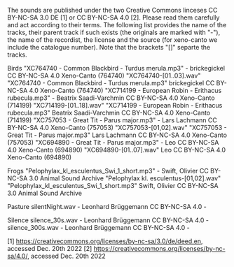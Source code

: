The sounds are published under the two Creative Commons linceses CC BY-NC-SA 3.0 DE [1] or CC BY-NC-SA 4.0 [2]. Please read them carefully and act according to their terms.
The following list provides the name of the tracks, their parent track if such exists (the originals are marked with "-"), the name of the recordist, the license and the source (for xeno-canto we include the catalogue number). 
Note that the brackets "[]" separte the tracks. 

Birds
"XC764740 - Common Blackbird - Turdus merula.mp3"	-	brickegickel	CC BY-NC-SA 4.0	Xeno-Canto (764740)
"XC764740-[01..03].wav"	"XC764740 - Common Blackbird - Turdus merula.mp3"	brickegickel	CC BY-NC-SA 4.0	Xeno-Canto (764740)
"XC714199 - European Robin - Erithacus rubecula.mp3"	-	Beatrix Saadi-Varchmin	CC BY-NC-SA 4.0	Xeno-Canto (714199)
"XC714199-[01..18].wav"	"XC714199 - European Robin - Erithacus rubecula.mp3"	Beatrix Saadi-Varchmin	CC BY-NC-SA 4.0	Xeno-Canto (714199)
"XC757053 - Great Tit - Parus major.mp3"	-	Lars Lachmann	CC BY-NC-SA 4.0	Xeno-Canto (757053)
"XC757053-[01,02].wav"	"XC757053 - Great Tit - Parus major.mp3"	Lars Lachmann	CC BY-NC-SA 4.0	Xeno-Canto (757053)
"XC694890 - Great Tit - Parus major.mp3"	-	Leo	CC BY-NC-SA 4.0	Xeno-Canto (694890)
"XC694890-[01..07].wav"	Leo	CC BY-NC-SA 4.0	Xeno-Canto (694890)

Frogs
"Pelophylax_kl_esculentus_Swi_1_short.mp3"        -       Swift, Olivier  CC BY-NC-SA 3.0    Animal Sound Archive
"Pelophylax kl. esculentus-[01,02].wav"		"Pelophylax_kl_esculentus_Swi_1_short.mp3"	Swift, Olivier  CC BY-NC-SA 3.0    Animal Sound Archive

Pasture
silentNight.wav	-	Leonhard Brüggemann	CC BY-NC-SA 4.0	-

Silence
silence_30s.wav	-	Leonhard Brüggemann	CC BY-NC-SA 4.0	-
silence_300s.wav	-	Leonhard Brüggemann	CC BY-NC-SA 4.0	-

[1] https://creativecommons.org/licenses/by-nc-sa/3.0/de/deed.en, accessed Dec. 20th 2022
[2] https://creativecommons.org/licenses/by-nc-sa/4.0/, accessed Dec. 20th 2022
